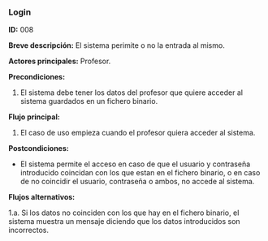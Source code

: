 ### Login 

**ID:** 008

**Breve descripción:** El sistema perimite o no la entrada al mismo.

**Actores principales:** Profesor.

**Precondiciones:**

1. El sistema debe tener los datos del profesor que quiere acceder al sistema guardados en un fichero binario.


**Flujo principal:**
1. El caso de uso empieza cuando el profesor quiera acceder al sistema.

**Postcondiciones:**
* El sistema permite el acceso en caso de que el usuario y contraseña introducido coincidan con los que estan en el fichero binario, o en caso de no coincidir el usuario, contraseña o ambos, no accede al sistema.

**Flujos alternativos:**

1.a. Si los datos no coinciden con los que hay en el fichero binario, el sistema muestra un mensaje diciendo que los datos introducidos son incorrectos.
